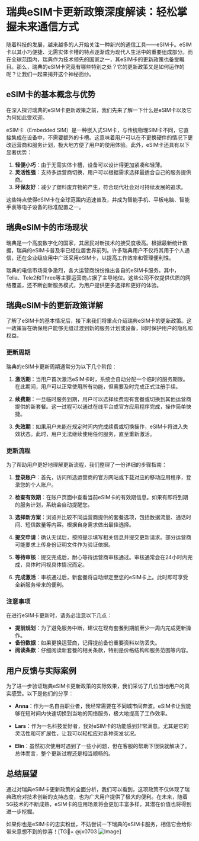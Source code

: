 # 瑞典eSIM卡更新政策深度解读：轻松掌握未来通信方式

随着科技的发展，越来越多的人开始关注一种新兴的通信工具——eSIM卡。eSIM卡以其小巧便捷、无需实体卡槽的特点逐渐成为现代人生活中的重要组成部分。而在全球范围内，瑞典作为技术领先的国家之一，其eSIM卡的更新政策也备受瞩目。那么，瑞典的eSIM卡究竟有哪些特别之处？它的更新政策又是如何运作的呢？让我们一起来揭开这个神秘面纱。

## eSIM卡的基本概念与优势

在深入探讨瑞典的eSIM卡更新政策之前，我们先来了解一下什么是eSIM卡以及它为何如此受欢迎。

eSIM卡（Embedded SIM）是一种嵌入式SIM卡，与传统物理SIM卡不同，它直接集成在设备中，不需要额外的卡槽。这意味着用户可以在不更换硬件的情况下更改运营商和服务计划，极大地方便了用户的使用体验。此外，eSIM卡还具有以下显著优势：

1. **轻便小巧**：由于无需实体卡槽，设备可以设计得更加紧凑和轻薄。
2. **灵活性强**：支持多运营商切换，用户可以根据需求选择最适合自己的服务提供商。
3. **环保友好**：减少了塑料废弃物的产生，符合现代社会对可持续发展的追求。

这些特点使得eSIM卡在全球范围内迅速普及，并成为智能手机、平板电脑、智能手表等电子设备的标准配置之一。

## 瑞典eSIM卡的市场现状

瑞典是一个高度数字化的国家，其居民对新技术的接受度极高。根据最新统计数据，瑞典的eSIM卡普及率已经位居世界前列。许多瑞典用户不仅将其用于个人通信，还在企业级应用中广泛采用eSIM卡，以提高工作效率和管理便利性。

瑞典的电信市场竞争激烈，各大运营商纷纷推出各自的eSIM卡服务。其中，Telia、Tele2和Three等主要运营商占据了主导地位。这些公司不仅提供优质的网络覆盖，还不断创新服务模式，为用户提供更多选择和更好的体验。

## 瑞典eSIM卡的更新政策详解

了解了eSIM卡的基本情况后，接下来我们将重点介绍瑞典eSIM卡的更新政策。这一政策旨在确保用户能够无缝过渡到新的服务计划或设备，同时保护用户的隐私和权益。

### 更新周期

瑞典的eSIM卡更新周期通常分为以下几个阶段：

1. **激活期**：当用户首次激活eSIM卡时，系统会自动分配一个临时的服务期限。在此期间，用户可以正常使用所有功能，但需要及时完成正式注册手续。
   
2. **续费期**：一旦临时服务到期，用户可以选择续费现有套餐或切换到其他运营商提供的新套餐。这一过程可以通过在线平台或官方应用程序完成，操作简单快捷。

3. **失效期**：如果用户未能在规定时间内完成续费或切换操作，eSIM卡将进入失效状态。此时，用户无法继续使用任何服务，直至重新激活。

### 更新流程

为了帮助用户更好地理解更新流程，我们整理了一份详细的步骤指南：

1. **登录账户**：首先，访问所选运营商的官方网站或下载对应的移动应用程序，登录您的个人账户。
   
2. **检查有效期**：在账户页面中查看当前eSIM卡的有效期信息。如果有即将到期的服务计划，系统会自动提醒您。

3. **选择新方案**：浏览并比较不同运营商提供的套餐选项，包括数据流量、通话时间、短信数量等内容。根据自身需求做出最佳选择。

4. **提交申请**：确认无误后，按照提示填写相关信息并提交更新请求。部分运营商可能要求上传身份证明文件作为验证依据。

5. **等待审核**：提交完成后，耐心等待运营商审核通过。审核通常会在24小时内完成，具体时间视具体情况而定。

6. **完成激活**：审核通过后，新套餐将自动绑定至您的eSIM卡上。此时即可享受全新服务带来的便利。

### 注意事项

在进行eSIM卡更新时，请务必注意以下几点：

- **提前规划**：为了避免服务中断，建议在现有套餐到期前至少一周内完成更新操作。
- **备份数据**：如果更换运营商，记得提前备份重要资料以防丢失。
- **阅读条款**：仔细阅读新套餐的相关条款，特别是价格结构和服务范围等内容。

## 用户反馈与实际案例

为了进一步验证瑞典eSIM卡更新政策的实际效果，我们采访了几位当地用户的真实感受。以下是他们的分享：

- **Anna**：作为一名自由职业者，我经常需要在不同城市间奔波。eSIM卡让我能够在短时间内快速切换到当地的网络服务，极大地提高了工作效率。
  
- **Lars**：作为一名科技爱好者，我对eSIM卡的功能感到非常满意。尤其是它的灵活性和可扩展性，让我可以轻松应对各种突发状况。

- **Elin**：虽然初次使用时遇到了一些小问题，但在客服的帮助下很快就解决了。总体而言，整个更新过程还是相当顺畅的。

## 总结展望

通过对瑞典eSIM卡更新政策的全面分析，我们可以看到，这项政策不仅体现了瑞典政府对技术创新的支持态度，也为广大用户提供了极大的便利。在未来，随着5G技术的不断成熟，eSIM卡的应用场景将会更加丰富多样，其潜在价值也将得到进一步挖掘。

如果你也是eSIM卡的忠实粉丝，不妨尝试一下瑞典的eSIM卡服务，相信它会给你带来意想不到的惊喜！[TG💪+ @jx0703 ![Image](https://github.com/user-attachments/assets/dbca1d08-cadb-493c-b0ec-ad6f7a83f270)]